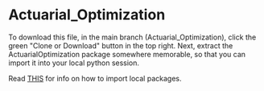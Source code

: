 # Actuarial_Optimization

To download this file, in the main branch (Actuarial_Optimization), click the green "Clone or Download" button in the top right. Next, extract the ActuarialOptimization package somewhere memorable, so that you can import it into your local python session. 

Read [THIS](https://docs.python.org/3/library/modules.html#modules) for info on how to import local packages.
